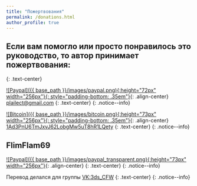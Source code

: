 ```yaml
---
title: "Пожертвования"
permalink: /donations.html
author_profile: true
---
```


## Если вам помогло или просто понравилось это руководство, то автор принимает пожертвования:
{: .text-center}

[![Paypal]({{ base_path }}/images/paypal.png){:height="72px" width="256px"}{: style="padding-bottom: .35em"}](https://www.paypal.me/plailectguides/15){: .align-center}
[plailect@gmail.com](https://www.paypal.me/plailectguides/15)
{: .text-center}
{: .notice--info}

[![Bitcoin]({{ base_path }}/images/bitcoin.png){:height="73px" width="256px"}{: style="padding-bottom: .35em"}](bitcoin:1Ad3PnU6TmJxvJ62LobgMw5uT8hR1LQety){: .align-center}
[1Ad3PnU6TmJxvJ62LobgMw5uT8hR1LQety](bitcoin:1Ad3PnU6TmJxvJ62LobgMw5uT8hR1LQety)
{: .text-center}
{: .notice--info}

## FlimFlam69

[![Paypal]({{ base_path }}/images/paypal_transparent.png){:height="73px" width="256px"}](https://www.paypal.com/cgi-bin/webscr?cmd=_donations&business=stbukoski%40gmail%2ecom&lc=US&item_name=Wii%20U%20Tutorial&item_number=WiiUGuide&currency_code=USD&bn=PP%2dDonationsBF%3abtn_donateCC_LG%2egif%3aNonHosted){: .align-center}
{: .text-center}
{: .notice--info}

Перевод делался для группы [VK:3ds_CFW](http://vk.com/3ds_cfw)
{: .text-center}
{: .notice--info}
